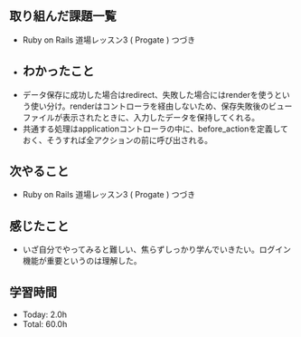 ## 取り組んだ課題一覧
- Ruby on Rails 道場レッスン3 ( Progate ) つづき
- ## わかったこと
- データ保存に成功した場合はredirect、失敗した場合にはrenderを使うという使い分け。renderはコントローラを経由しないため、保存失敗後のビューファイルが表示されたときに、入力したデータを保持してくれる。
- 共通する処理はapplicationコントローラの中に、before_actionを定義しておく、そうすれば全アクションの前に呼び出される。
## 次やること
- Ruby on Rails 道場レッスン3 ( Progate ) つづき
## 感じたこと
- いざ自分でやってみると難しい、焦らずしっかり学んでいきたい。ログイン機能が重要というのは理解した。
## 学習時間
- Today: 2.0h
- Total: 60.0h
